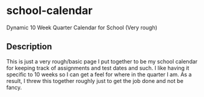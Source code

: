 school-calendar
===============

Dynamic 10 Week Quarter Calendar for School (Very rough)

Description
-----------
This is just a very rough/basic page I put together to be my school calendar for keeping track of assignments and test dates and such. I like having it specific to 10 weeks so I can get a feel for where in the quarter I am. As a result, I threw this together roughly just to get the job done and not be fancy.
